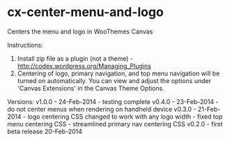 cx-center-menu-and-logo
=======================

Centers the menu and logo in WooThemes Canvas

Instructions:

1. Install zip file as a plugin (not a theme) - http://codex.wordpress.org/Managing_Plugins
2. Centering of logo, primary navigation, and top menu navigation will be turned on automatically. You can view and adjust the options under 'Canvas Extensions' in the Canvas Theme Options. 

Versions:
	v1.0.0 	- 24-Feb-2014 - testing complete
	v0.4.0 	- 23-Feb-2014
			- do not center menus when rendering on handheld device
	v0.3.0 	- 21-Feb-2014
			- logo centering CSS changed to work with any logo width
			- fixed top menu centering CSS
			- streamlined primary nav centering CSS
	v0.2.0	- first beta release 20-Feb-2014
